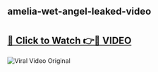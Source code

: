 ## amelia-wet-angel-leaked-video 

# <h2><a href="http://freeplayer.one?title=amelia-wet-angel-leaked-video&ref=21J">🔗 Click to Watch 👉🔴 VIDEO</a></h2>

<a href="http://freeplayer.one?title=amelia-wet-angel-leaked-video&ref=21J" rel="nofollow" data-target="animated-image.originalLink"><img src="https://i.ibb.co.com/xMMVF88/686577567.gif" alt="Viral Video Original" style="max-width: 100%; display: inline-block;" data-target="animated-image.originalImage"></a>

